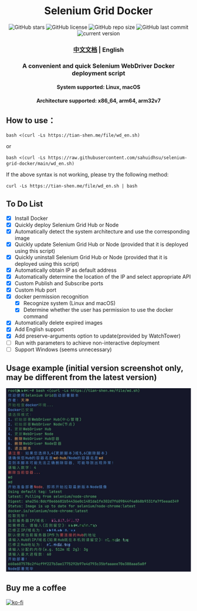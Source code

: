 <h1 align="center">Selenium Grid Docker</h1>
<p align="center">
    <a href="https://github.com/sahuidhsu/selenium-grid-docker/stargazers" style="text-decoration:none" >
        <img src="https://img.shields.io/github/stars/sahuidhsu/selenium-grid-docker.svg" alt="GitHub stars"/>
    </a>
    <a href="https://github.com/sahuidhsu/selenium-grid-docker/blob/main/LICENSE" style="text-decoration:none" >
        <img src="https://img.shields.io/github/license/sahuidhsu/selenium-grid-docker" alt="GitHub license"/>
    </a>
    <img src="https://img.shields.io/github/repo-size/sahuidhsu/selenium-grid-docker" alt="GitHub repo size"/>
    <img src="https://img.shields.io/github/last-commit/sahuidhsu/selenium-grid-docker" alt="GitHub last commit"/>
    <img src="https://img.shields.io/badge/version-1.6-blue" alt="current version"/>
</p>
<h3 align="center"><a href="README.md">中文文档</a> | English </h3>
<h3 align="center">A convenient and quick Selenium WebDriver Docker deployment script </h3>
<h4 align="center">System supported: Linux, macOS</h4>
<h4 align="center">Architecture supported: x86_64, arm64, arm32v7</h4>

## How to use：
```shell
bash <(curl -Ls https://tian-shen.me/file/wd_en.sh)
```
or
```shell
bash <(curl -Ls https://raw.githubusercontent.com/sahuidhsu/selenium-grid-docker/main/wd_en.sh)
```
If the above syntax is not working, please try the following method:
```shell
curl -Ls https://tian-shen.me/file/wd_en.sh | bash
```

## To Do List
- [x] Install Docker
- [x] Quickly deploy Selenium Grid Hub or Node
- [x] Automatically detect the system architecture and use the corresponding image
- [x] Quickly update Selenium Grid Hub or Node (provided that it is deployed using this script)
- [x] Quickly uninstall Selenium Grid Hub or Node (provided that it is deployed using this script)
- [x] Automatically obtain IP as default address
- [x] Automatically determine the location of the IP and select appropriate API
- [x] Custom Publish and Subscribe ports
- [x] Custom Hub port
- [x] docker permission recognition
  - [x] Recognize system (Linux and macOS)
  - [x] Determine whether the user has permission to use the docker command
- [x] Automatically delete expired images
- [x] Add English support
- [x] Add preserve-arguments option to update(provided by WatchTower)
- [ ] Run with parameters to achieve non-interactive deployment
- [ ] Support Windows (seems unnecessary)

## Usage example (initial version screenshot only, may be different from the latest version)
![Usage example display image](wd-demo.png "Usage example")

## Buy me a coffee
[![ko-fi](https://ko-fi.com/img/githubbutton_sm.svg)](https://ko-fi.com/ltyckts)
